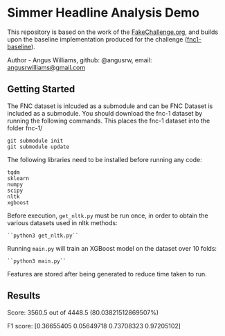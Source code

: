 # Simmer Headline Analysis Demo

This repository is based on the work of the [FakeChallenge.org](http://fakenewschallenge.org), and builds upon the baseline implementation produced for the challenge ([fnc1-baseline](https://github.com/FakeNewsChallenge/fnc-1-baseline)).

Author - Angus Williams, github: @angusrw, email: angusrwilliams@gmail.com


## Getting Started
The FNC dataset is inlcuded as a submodule and can be FNC Dataset is included as a submodule. You should download the fnc-1 dataset by running the following commands. This places the fnc-1 dataset into the folder fnc-1/

    git submodule init
    git submodule update


The following libraries need to be installed before running any code:

    tqdm
    sklearn
    numpy
    scipy
    nltk
    xgboost

Before execution, `get_nltk.py` must be run once, in order to obtain the various datasets used in nltk methods:

    ``python3 get_nltk.py``

Running `main.py` will train an XGBoost model on the dataset over 10 folds:

    ``python3 main.py``

Features are stored after being generated to reduce time taken to run.

## Results

Score: 3560.5 out of 4448.5	(80.03821512869507%)

F1 score: [0.36655405 0.05649718 0.73708323 0.97205102]
